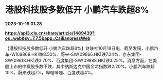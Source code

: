 # 港股科技股多数低开 小鹏汽车跌超8%

**2023-10-19 01:28**

**https://api3.cls.cn/share/article/1489439?os=web&sv=7.7.5&app=CailianpressWeb**

【港股科技股多数低开 小鹏汽车跌超8%】财联社10月19日电，截至发稿，小鹏汽车-W(09868.HK)跌8.50%、蔚来-SW(09866.HK)跌7.24%、京东集团-SW(09618.HK)跌3.70%、百度集团-SW(09888.HK)跌3.25%。消息方面，在美股上市的中概股多数下跌，其中纳斯达克中国金龙指数跌2.20%。小鹏汽车跌超10%，蔚来跌超7%，哔哩哔哩、百度跌超4%。